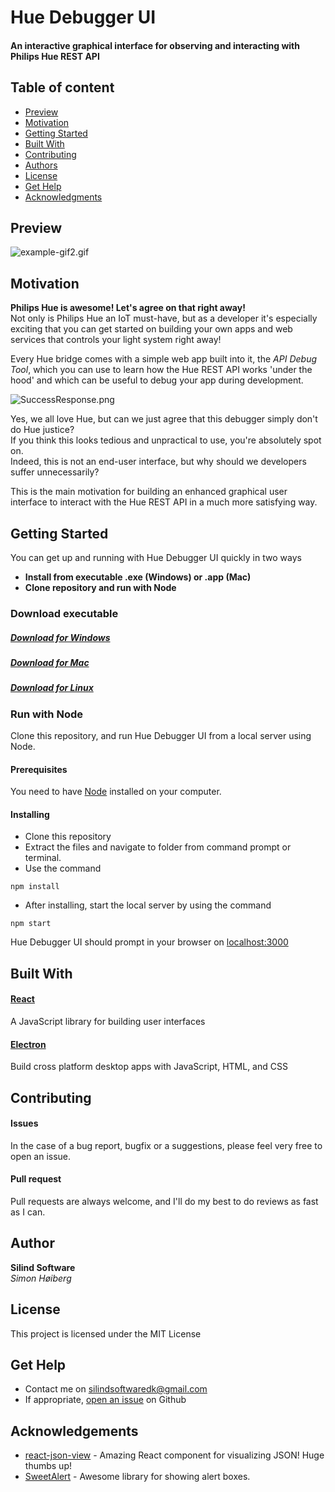 # Hue Debugger UI
#### An interactive graphical interface for observing and interacting with Philips Hue REST API

## Table of content

- [Preview](#Preview)
- [Motivation](#Motivation)
- [Getting Started](#Getting-Started)
- [Built With](#Built-With)
- [Contributing](#Contributing)
- [Authors](#Authors)
- [License](#License)
- [Get Help](#Getting-Help)
- [Acknowledgments](#Acknowledgments)

## Preview

![example-gif2.gif](https://silindstorage.blob.core.windows.net/hue-developer-api-container/example-gif2.gif)

## Motivation

**Philips Hue is awesome! Let's agree on that right away!**  
Not only is Philips Hue an IoT must-have, but as a developer it's especially exciting that you can get started on building your own apps and web services that controls your light system right away!  

Every Hue bridge comes with a simple web app built into it, the _API Debug Tool_, which you can use to learn how the Hue REST API works 'under the hood' and which can be useful to debug your app during development.

![SuccessResponse.png](https://www.developers.meethue.com/sites/default/files/SuccessResponse.png)

Yes, we all love Hue, but can we just agree that this debugger simply don't do Hue justice?  
If you think this looks tedious and unpractical to use, you're absolutely spot on.  
Indeed, this is not an end-user interface, but why should we developers suffer unnecessarily?

This is the main motivation for building an enhanced graphical user interface to interact with the Hue REST API in a much more satisfying way.

## Getting Started
You can get up and running with Hue Debugger UI quickly in two ways

- **Install from executable .exe (Windows) or .app (Mac)**
- **Clone repository and run with Node**

### Download executable

##### [Download for Windows](https://github.com/Silind/Hue-Debugger-UI)

##### [Download for Mac](https://github.com/Silind/Hue-Debugger-UI)

##### [Download for Linux](https://github.com/Silind/Hue-Debugger-UI)

### Run with Node
Clone this repository, and run Hue Debugger UI from a local server using Node.

#### Prerequisites
You need to have [Node](https://nodejs.org/en/) installed on your computer.

#### Installing
- Clone this repository
- Extract the files and navigate to folder from command prompt or terminal.  
- Use the command
```console
npm install
```
- After installing, start the local server by using the command
```console
npm start
```

Hue Debugger UI should prompt in your browser on [localhost:3000](http://localhost:3000/)
## Built With

#### [React](https://reactjs.org/)
A JavaScript library for building user interfaces

#### [Electron](https://electronjs.org/)
Build cross platform desktop apps with JavaScript, HTML, and CSS

## Contributing

#### Issues
In the case of a bug report, bugfix or a suggestions, please feel very free to open an issue.

#### Pull request
Pull requests are always welcome, and I'll do my best to do reviews as fast as I can.

## Author

**Silind Software**  
_Simon Høiberg_

## License

This project is licensed under the MIT License

## Get Help
- Contact me on silindsoftwaredk@gmail.com
- If appropriate, [open an issue](https://github.com/Silind/Hue-Debugger-UI/issues) on Github

## Acknowledgements

- [react-json-view](https://github.com/mac-s-g/react-json-view) - Amazing React component for visualizing JSON! Huge thumbs up!
- [SweetAlert](https://sweetalert.js.org/) - Awesome library for showing alert boxes.
